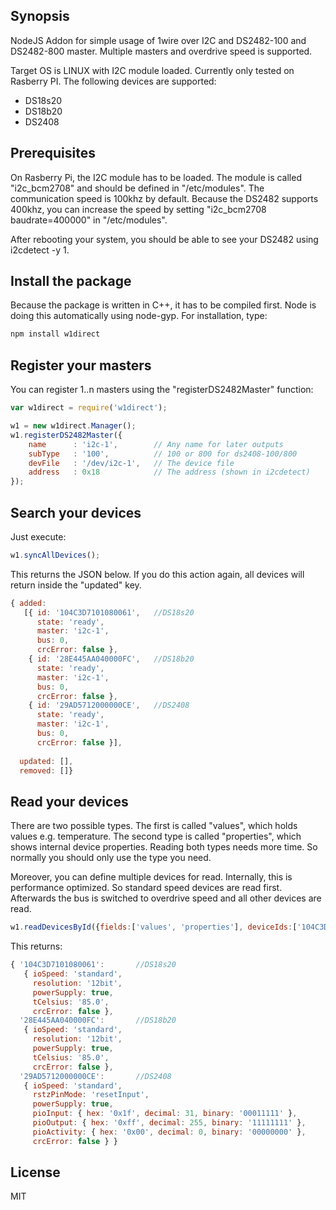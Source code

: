 ## Synopsis

NodeJS Addon for simple usage of 1wire over I2C and DS2482-100 and DS2482-800 master. Multiple masters and overdrive speed is supported. 

Target OS is LINUX with I2C module loaded. Currently only tested on Rasberry PI. The following devices are supported:

- DS18s20
- DS18b20
- DS2408


## Prerequisites
On Rasberry Pi, the I2C module has to be loaded. The module is called "i2c_bcm2708" and should be defined in "/etc/modules". The communication speed is 100khz by default. Because the DS2482 supports 400khz, you can increase the speed by setting "i2c_bcm2708 baudrate=400000" in "/etc/modules". 

After rebooting your system, you should be able to see your DS2482 using  i2cdetect -y 1. 

## Install the package
Because the package is written in C++, it has to be compiled first. Node is doing this automatically using node-gyp. For installation, type:

```js
npm install w1direct
```


## Register your masters
You can register 1..n masters using the "registerDS2482Master" function:

```js
var w1direct = require('w1direct');

w1 = new w1direct.Manager();
w1.registerDS2482Master({
	name	  : 'i2c-1',        // Any name for later outputs
	subType   : '100',          // 100 or 800 for ds2408-100/800
	devFile	  : '/dev/i2c-1',   // The device file
	address	  : 0x18            // The address (shown in i2cdetect)
});

```
## Search your devices
Just execute:
```js
w1.syncAllDevices();
```
This returns the JSON below. If you do this action again, all devices will return inside the "updated" key.
```js
{ added:
   [{ id: '104C3D7101080061',	//DS18s20
      state: 'ready',
      master: 'i2c-1',
      bus: 0,
      crcError: false },
    { id: '28E445AA040000FC',	//DS18b20
      state: 'ready',
      master: 'i2c-1',
      bus: 0,
      crcError: false },
    { id: '29AD5712000000CE',	//DS2408
      state: 'ready',
      master: 'i2c-1',
      bus: 0,
      crcError: false }],
  
  updated: [],
  removed: []}
```

## Read your devices
There are two possible types. The first is called "values", which holds values e.g. temperature. The second type is called "properties", which shows internal device properties. Reading both types needs more time. So normally you should only use the type you need.

Moreover, you can define multiple devices for read. Internally, this is performance optimized. So standard speed devices are read first. Afterwards the bus is switched to overdrive speed and all other devices are read.

```js
w1.readDevicesById({fields:['values', 'properties'], deviceIds:['104C3D7101080061', '28E445AA040000FC', '29AD5712000000CE']}
```
This returns:

```js
{ '104C3D7101080061':		//DS18s20
   { ioSpeed: 'standard',
     resolution: '12bit',
     powerSupply: true,
     tCelsius: '85.0',
     crcError: false },
  '28E445AA040000FC':		//DS18b20
   { ioSpeed: 'standard',
     resolution: '12bit',
     powerSupply: true,
     tCelsius: '85.0',
     crcError: false },
  '29AD5712000000CE':		//DS2408
   { ioSpeed: 'standard',
     rstzPinMode: 'resetInput',
     powerSupply: true,
     pioInput: { hex: '0x1f', decimal: 31, binary: '00011111' },
     pioOutput: { hex: '0xff', decimal: 255, binary: '11111111' },
     pioActivity: { hex: '0x00', decimal: 0, binary: '00000000' },
     crcError: false } }
```

## License

MIT
